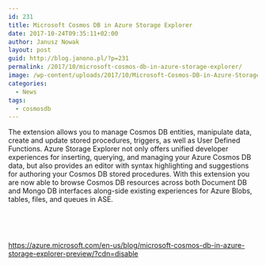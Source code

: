 ```yaml
---
id: 231
title: Microsoft Cosmos DB in Azure Storage Explorer
date: 2017-10-24T09:35:11+02:00
author: Janusz Nowak
layout: post
guid: http://blog.janono.pl/?p=231
permalink: /2017/10/microsoft-cosmos-db-in-azure-storage-explorer/
image: /wp-content/uploads/2017/10/Microsoft-Cosmos-DB-in-Azure-Storage-Explorer.png
categories:
  - News
tags:
  - cosmosdb
---
```

The extension allows you to manage Cosmos DB entities, manipulate data, create and update stored procedures, triggers, as well as User Defined Functions. Azure Storage Explorer not only offers unified developer experiences for inserting, querying, and managing your Azure Cosmos DB data, but also provides an editor with syntax highlighting and suggestions for authoring your Cosmos DB stored procedures. With this extension you are now able to browse Cosmos DB resources across both Document DB and Mongo DB interfaces along-side existing experiences for Azure Blobs, tables, files, and queues in ASE.

&nbsp;

<img class="alignnone size-full wp-image-232" src="/wp-content/uploads/2017/10/Microsoft-Cosmos-DB-in-Azure-Storage-Explorer.png" alt="" width="1024" height="auto" srcset="/wp-content/uploads/2017/10/Microsoft-Cosmos-DB-in-Azure-Storage-Explorer.png 1024w, /wp-content/uploads/2017/10/Microsoft-Cosmos-DB-in-Azure-Storage-Explorer-300x162.png 300w, /wp-content/uploads/2017/10/Microsoft-Cosmos-DB-in-Azure-Storage-Explorer-768x415.png 768w" sizes="(max-width: 1024px) 100vw, 1024px" /> 

https://azure.microsoft.com/en-us/blog/microsoft-cosmos-db-in-azure-storage-explorer-preview/?cdn=disable